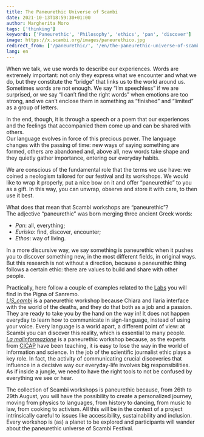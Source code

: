 ```yaml
---
title: The Paneurethic Universe of Scambi
date: 2021-10-13T18:59:30+01:00
author: Margherita Moro
tags: ['thinking']
keywords: ['Paneurethic', 'Philosophy', 'ethics', 'pan', 'discover']
image: https://x.scambi.org/images/paneurethico.jpg
redirect_from: ['/paneurethic/', '/en/the-paneurethic-universe-of-scambi/', '/the-paneurethic-universe-of-scambi/']
lang: en
---
```

When we talk, we use words to describe our experiences. Words are extremely important: not only they express what we encounter and what we do, but they constitute the “bridge” that links us to the world around us.   
Sometimes words are not enough. We say <q>I’m speechless</q> if we are surprised, or we say <q>I can’t find the right words</q> when emotions are too strong, and we can’t enclose them in something as “finished” and <q>limited</q> as a group of letters.

In the end, though, it is through a speech or a poem that our experiences and the feelings that accompanied them come up and can be shared with others.  
Our language evolves in force of this precious power. The language changes with the passing of time: new ways of saying something are formed, others are abandoned and, above all, new words take shape and they quietly gather importance, entering our everyday habits.

We are conscious of the fundamental role that the terms we use have: we coined a neologism tailored for our festival and its workshops. We would like to wrap it properly, put a nice bow on it and offer <q>paneurethic</q> to you as a gift. In this way, you can unwrap, observe and store it with care, to then use it best.

What does that mean that Scambi workshops are “paneurethic”?  
The adjective “paneurethic” was born merging three ancient Greek words:

- *Pan*: all, everything;
- *Eurisko*: find, discover, encounter;
- *Ethos*: way of living.

In a more discursive way, we say something is paneurethic when it pushes you to discover something new, in the most different fields, in original ways. But this research is not without a direction, because a paneurethic thing follows a certain ethic: there are values to build and share with other people.

Practically, here follow a couple of examples related to the [Labs](/labs) you will find in the Pigna of Sanremo.  
[<cite lang='it'>LIS_cambi</cite>](/lis-cambi) is a paneurethic workshop because Chiara and Ilaria interface with the world of the deaths, and they do that both as a job and a passion. They are ready to take you by the hand on the way in! It does not happen everyday to learn how to communicate in sign-language, instead of using your voice. Every language is a world apart, a different point of view: at Scambi you can discover this reality, which is essential to many people.  
[<cite lang='it'>La malinformazione</cite>](/la-malinformazione) is a paneurethic workshop because, as the experts from [CICAP](https://www.cicap.org) have been teaching, it is easy to lose the way in the world of information and science. In the job of the scientific journalist ethic plays a key role. In fact, the activity of communicating crucial discoveries that influence in a decisive way our everyday-life involves big responsibilities. As if inside a jungle, we need to have the right tools to not be confused by everything we see or hear.

The collection of Scambi workshops is paneurethic because, from 26th to 29th August, you will have the possibility to create a personalized journey, moving from physics to languages, from history to dancing, from music to law, from cooking to activism. All this will be in the context of a project intrinsically careful to issues like accessibility, sustainability and inclusion. Every workshop is (as) a planet to be explored and participants will wander about the paneurethic universe of Scambi Festival.
